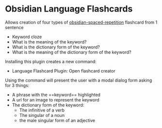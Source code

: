 # Obsidian Language Flashcards

Allows creation of four types of [obsidian-spaced-repetition](https://github.com/st3v3nmw/obsidian-spaced-repetition/) flashcard from 1 sentence
- Keyword cloze
- What is the meaning of the keyword?
- What is the dictionary form of the keyword?
- What is the meaning of the dictionary form of the keyword?

Installing this plugin creates a new command:
- Language Flashcard Plugin: Open flashcard creator

Using the command will present the user with a modal dialog form asking for 3 things:
- A phrase with the ==keyword== highlighted
- A url for an image to represent the keyword
- The dictionary form of the keyword:
	- The infinitive of a verb
	- The singular of a noun
	- the male singular form of an adjective
